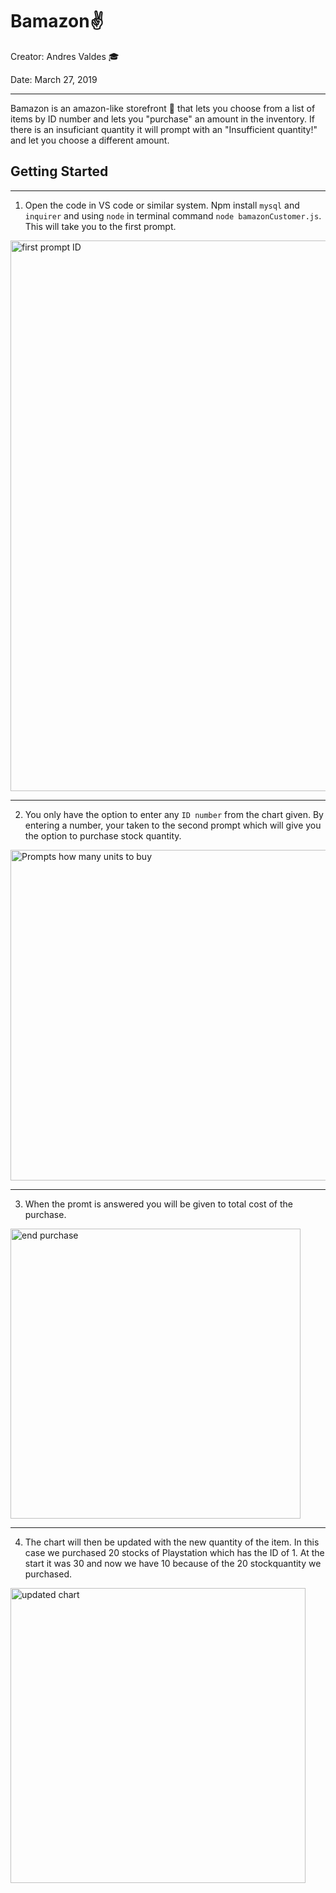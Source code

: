 # Bamazon:v:

Creator: Andres Valdes :mortar_board:

Date: March 27, 2019

___

Bamazon is an amazon-like storefront :department_store: that lets you choose from a list of items by ID number and lets you "purchase" an amount in the inventory. If there is an insuficiant quantity it will prompt with an "Insufficient quantity!" and let you choose a different amount.

## Getting Started
---------
1. Open the code in VS code or similar system. Npm install `mysql` and `inquirer` and using `node` in terminal command `node bamazonCustomer.js`. This will take you to the first prompt.

<img width="881" alt="first prompt ID" src="https://user-images.githubusercontent.com/47486942/55094337-78d1fe80-5073-11e9-9b52-ded1e301ade2.png">

_____

2. You only have the option to enter any `ID number` from the chart given. By entering a number, your taken to the second prompt which will give you the option to purchase stock quantity.

<img width="529" alt="Prompts how many units to buy" src="https://user-images.githubusercontent.com/47486942/55094336-78396800-5073-11e9-8673-131b24b05fa3.png">

____

3. When the promt is answered you will be given to total cost of the purchase.

<img width="464" alt="end purchase" src="https://user-images.githubusercontent.com/47486942/55094335-78396800-5073-11e9-9ce2-c1e1f2bc9284.png">

____


4. The chart will then be updated with the new quantity of the item. In this case we purchased 20 stocks of Playstation which has the ID of 1. At the start it was 30 and now we have 10 because of the 20 stockquantity we purchased.


<img width="472" alt="updated chart" src="https://user-images.githubusercontent.com/47486942/55095001-a7040e00-5074-11e9-80db-b62338b57b45.png">
